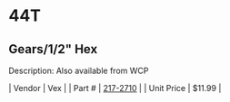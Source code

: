 # 44T
## Gears/1/2" Hex
Description: 	Also available from WCP 

| Vendor | Vex | 
| Part # | [217-2710](http://www.vexrobotics.com/vexpro/motion/vexpro-gears/1-2-hex-bore.html) | 
| Unit Price | $11.99 | 
